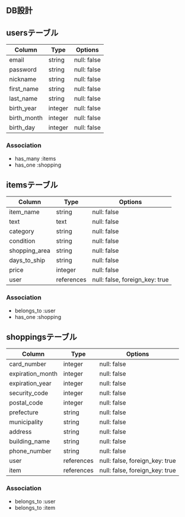 ## DB設計

## usersテーブル

| Column      | Type    | Options     |
| ----------- | ------- | ----------- |
| email       | string  | null: false |
| password    | string  | null: false |
| nickname    | string  | null: false |
| first_name  | string  | null: false |
| last_name   | string  | null: false |
| birth_year  | integer | null: false  |
| birth_month | integer | null: false  |
| birth_day   | integer | null: false  |


### Association
- has_many :items
- has_one :shopping

## itemsテーブル

| Column        | Type       | Options                         |
| ------------- | ---------- | ------------------------------- |
| item_name     | string     | null: false                     |
| text          | text       | null: false                     |
| category      | string     | null: false                     |
| condition     | string     | null: false                     |
| shopping_area | string     | null: false                     |
| days_to_ship  | string     | null: false                     |
| price         | integer    | null: false                     |
| user          | references | null: false, foreign_key: true  |


### Association
- belongs_to :user
- has_one :shopping


## shoppingsテーブル

| Column           | Type       | Options                        |
| ---------------- | ---------- | ------------------------------ |
| card_number      | integer    | null: false                    |
| expiration_month | integer    | null: false                    |
| expiration_year  | integer    | null: false                    |
| security_code    | integer    | null: false                    |
| postal_code      | integer    | null: false                    |
| prefecture       | string     | null: false                    |
| municipality     | string     | null: false                    |
| address          | string     | null: false                    |
| building_name    | string     | null: false                    |
| phone_number     | string     | null: false                    |
| user             | references | null: false, foreign_key: true |
| item             | references | null: false, foreign_key: true |

### Association
- belongs_to :user
- belongs_to :item